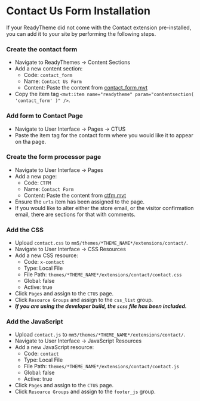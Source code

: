 # Contact Us Form Installation

If your ReadyTheme did not come with the Contact extension pre-installed, you can add it to your site by performing the following steps.

### Create the contact form
- Navigate to ReadyThemes -> Content Sections
- Add a new content section:
  - Code: `contact_form`
  - Name: `Contact Us Form`
  - Content: Paste the content from [contact_form.mvt](contact_form.mvt)
- Copy the item tag `<mvt:item name="readytheme" param="contentsection( 'contact_form' )" />`.


### Add form to Contact Page
- Navigate to User Interface -> Pages -> CTUS
- Paste the item tag for the contact form where you would like it to appear on tha page.


### Create the form processor page
- Navigate to User Interface -> Pages
- Add a new page:
  - Code: `CTFM`
  - Name: `Contact Form`
  - Content: Paste the content from [ctfm.mvt](ctfm.mvt)
- Ensure the `urls` item has been assigned to the page.
- If you would like to alter either the store email, or the visitor confirmation email, there are sections for that with comments.


### Add the CSS
- Upload `contact.css` to `mm5/themes/*THEME_NAME*/extensions/contact/`.
- Navigate to User Interface -> CSS Resources
- Add a new CSS resource:
  - Code: `x-contact`
  - Type: Local File
  - File Path: `themes/*THEME_NAME*/extensions/contact/contact.css`
  - Global: false
  - Active: true
- Click `Pages` and assign to the `CTUS` page.
- Click `Resource Groups` and assign to the `css_list` group.
- **_If you are using the developer build, the `scss` file has been included._**


### Add the JavaScript
- Upload `contact.js` to `mm5/themes/*THEME_NAME*/extensions/contact/`.
- Navigate to User Interface -> JavaScript Resources
- Add a new JavaScript resource:
  - Code: `contact`
  - Type: Local File
  - File Path: `themes/*THEME_NAME*/extensions/contact/contact.js`
  - Global: false
  - Active: true
- Click `Pages` and assign to the `CTUS` page.
- Click `Resource Groups` and assign to the `footer_js` group.
